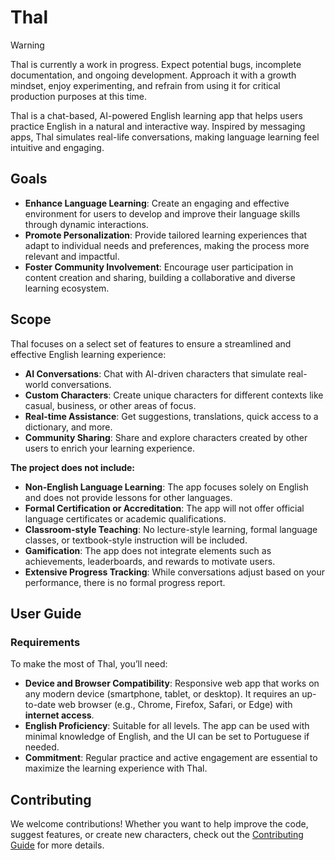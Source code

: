 # Thal

> [!WARNING]
> Thal is currently a work in progress. Expect potential bugs, incomplete documentation, and ongoing development. Approach it with a growth mindset, enjoy experimenting, and refrain from using it for critical production purposes at this time.

Thal is a chat-based, AI-powered English learning app that helps users practice English in a natural and interactive way. Inspired by messaging apps, Thal simulates real-life conversations, making language learning feel intuitive and engaging.

## Goals

* **Enhance Language Learning**: Create an engaging and effective environment for users to develop and improve their language skills through dynamic interactions.
* **Promote Personalization**: Provide tailored learning experiences that adapt to individual needs and preferences, making the process more relevant and impactful.
* **Foster Community Involvement**: Encourage user participation in content creation and sharing, building a collaborative and diverse learning ecosystem.

## Scope

Thal focuses on a select set of features to ensure a streamlined and effective English learning experience:

* **AI Conversations**: Chat with AI-driven characters that simulate real-world conversations.
* **Custom Characters**: Create unique characters for different contexts like casual, business, or other areas of focus.
* **Real-time Assistance**: Get suggestions, translations, quick access to a dictionary, and more.
* **Community Sharing**: Share and explore characters created by other users to enrich your learning experience.

**The project does not include:**

* **Non-English Language Learning**: The app focuses solely on English and does not provide lessons for other languages.
* **Formal Certification or Accreditation**: The app will not offer official language certificates or academic qualifications.
* **Classroom-style Teaching**: No lecture-style learning, formal language classes, or textbook-style instruction will be included.
* **Gamification**: The app does not integrate elements such as achievements, leaderboards, and rewards to motivate users.
* **Extensive Progress Tracking**: While conversations adjust based on your performance, there is no formal progress report.

## User Guide

### Requirements

To make the most of Thal, you’ll need:

* **Device and Browser Compatibility**: Responsive web app that works on any modern device (smartphone, tablet, or desktop). It requires an up-to-date web browser (e.g., Chrome, Firefox, Safari, or Edge) with **internet access**.
* **English Proficiency**: Suitable for all levels. The app can be used with minimal knowledge of English, and the UI can be set to Portuguese if needed.
* **Commitment**: Regular practice and active engagement are essential to maximize the learning experience with Thal.

## Contributing

We welcome contributions! Whether you want to help improve the code, suggest features, or create new characters, check out the [Contributing Guide](/docs/contributing.md) for more details.
